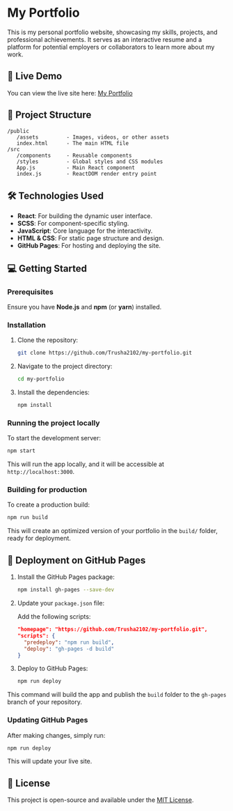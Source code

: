 # My Portfolio

This is my personal portfolio website, showcasing my skills, projects, and professional achievements. It serves as an interactive resume and a platform for potential employers or collaborators to learn more about my work.

## 🚀 Live Demo

You can view the live site here: [My Portfolio]((https://github.com/Trusha2102/my-portfolio.git))

## 📂 Project Structure

```
/public
   /assets         - Images, videos, or other assets
   index.html      - The main HTML file
/src
   /components     - Reusable components
   /styles         - Global styles and CSS modules
   App.js          - Main React component
   index.js        - ReactDOM render entry point
```

## 🛠️ Technologies Used

- **React**: For building the dynamic user interface.
- **SCSS**: For component-specific styling.
- **JavaScript**: Core language for the interactivity.
- **HTML & CSS**: For static page structure and design.
- **GitHub Pages**: For hosting and deploying the site.

## 💻 Getting Started

### Prerequisites

Ensure you have **Node.js** and **npm** (or **yarn**) installed.

### Installation

1. Clone the repository:

   ```bash
   git clone https://github.com/Trusha2102/my-portfolio.git
   ```

2. Navigate to the project directory:

   ```bash
   cd my-portfolio
   ```

3. Install the dependencies:

   ```bash
   npm install
   ```

### Running the project locally

To start the development server:

```bash
npm start
```

This will run the app locally, and it will be accessible at `http://localhost:3000`.

### Building for production

To create a production build:

```bash
npm run build
```

This will create an optimized version of your portfolio in the `build/` folder, ready for deployment.

## 🚀 Deployment on GitHub Pages

1. Install the GitHub Pages package:

   ```bash
   npm install gh-pages --save-dev
   ```

2. Update your `package.json` file:

   Add the following scripts:

   ```json
   "homepage": "https://github.com/Trusha2102/my-portfolio.git",
   "scripts": {
     "predeploy": "npm run build",
     "deploy": "gh-pages -d build"
   }
   ```

3. Deploy to GitHub Pages:

   ```bash
   npm run deploy
   ```

This command will build the app and publish the `build` folder to the `gh-pages` branch of your repository.

### Updating GitHub Pages

After making changes, simply run:

```bash
npm run deploy
```

This will update your live site.

## 📝 License

This project is open-source and available under the [MIT License](LICENSE).
